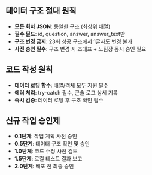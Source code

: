 ## 데이터 구조 절대 원칙
- **모든 회차 JSON**: 동일한 구조 (최상위 배열)
- **필수 필드**: id, question, answer, answer_text만
- **구조 변경 금지**: 23회 성공 구조에서 1글자도 변경 불가
- **사전 승인 필수**: 구조 변경 시 조대표 + 노팀장 동시 승인 필요

## 코드 작성 원칙
- **데이터 로딩 함수**: 배열/객체 모두 지원 필수
- **에러 처리**: try-catch 필수, 콘솔 로그 상세 기록
- **즉시 검증**: 데이터 로딩 후 구조 확인 필수

## 신규 작업 승인제
- **0.1단계**: 작업 계획 사전 승인
- **0.5단계**: 데이터 구조 확인 및 승인
- **1.0단계**: 코드 수정 사전 검토
- **1.5단계**: 로컬 테스트 결과 보고
- **2.0단계**: 배포 전 최종 승인 